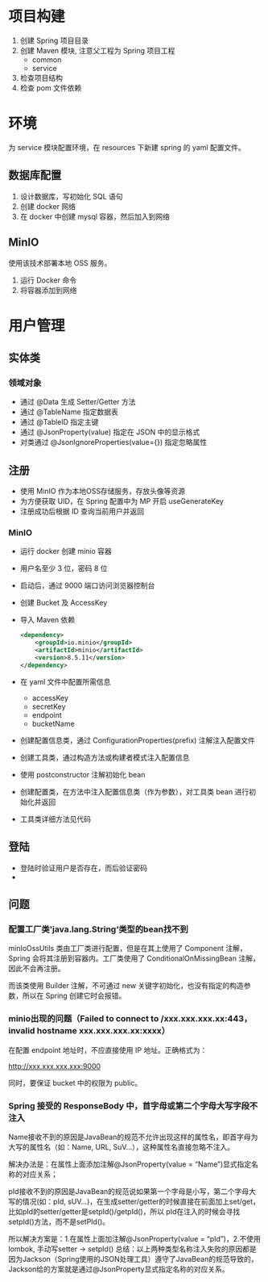 # 项目构建
1. 创建 Spring 项目目录
2. 创建 Maven 模块, 注意父工程为 Spring 项目工程
    - common
    - service
3. 检查项目结构
4. 检查 pom 文件依赖

# 环境
为 service 模块配置环境，在 resources 下新建 spring 的 yaml 配置文件。
## 数据库配置
1. 设计数据库，写初始化 SQL 语句
2. 创建 docker 网络 
3. 在 docker 中创建 mysql 容器，然后加入到网络

## MinIO
使用该技术部署本地 OSS 服务。
1. 运行 Docker 命令
2. 将容器添加到网络

# 用户管理

## 实体类

### 领域对象

- 通过 @Data 生成 Setter/Getter 方法
- 通过 @TableName 指定数据表
- 通过 @TableID 指定主键
- 通过 @JsonProperty(value) 指定在 JSON 中的显示格式
- 对类通过 @JsonIgnoreProperties(value={}) 指定忽略属性

## 注册
- 使用 MinIO 作为本地OSS存储服务，存放头像等资源
- 为方便获取 UID，在 Spring 配置中为 MP 开启 useGenerateKey
- 注册成功后根据 ID 查询当前用户并返回

### MinIO
- 运行 docker 创建 minio 容器

- 用户名至少 3 位，密码 8 位

- 启动后，通过 9000 端口访问浏览器控制台

- 创建 Bucket 及 AccessKey

- 导入 Maven 依赖

  ```xml
  <dependency>
      <groupId>io.minio</groupId>
      <artifactId>minio</artifactId>
      <version>8.5.11</version>
  </dependency>
  ```

- 在 yaml 文件中配置所需信息

  - accessKey
  - secretKey
  - endpoint
  - bucketName

- 创建配置信息类，通过 ConfigurationProperties(prefix) 注解注入配置文件

- 创建工具类，通过构造方法或构建者模式注入配置信息

- 使用 postconstructor 注解初始化 bean

- 创建配置类，在方法中注入配置信息类（作为参数），对工具类 bean 进行初始化并返回

- 工具类详细方法见代码

## 登陆

- 登陆时验证用户是否存在，而后验证密码
- 

## 问题

### 配置工厂类'java.lang.String‘类型的bean找不到

minIoOssUtils 类由工厂类进行配置，但是在其上使用了 Component 注解，Spring 会将其注册到容器内。工厂类使用了 ConditionalOnMissingBean 注解，因此不会再注册。

而该类使用 Builder 注解，不可通过 new 关键字初始化，也没有指定的构造参数，所以在 Spring 创建它时会报错。

### minio出现的问题（Failed to connect to /xxx.xxx.xxx.xx:443，invalid hostname xxx.xxx.xxx.xx:xxxx）

在配置 endpoint 地址时，不应直接使用 IP 地址。正确格式为：

http://xxx.xxx.xxx.xxx:9000

同时，要保证 bucket 中的权限为 public。



### Spring 接受的 ResponseBody 中，首字母或第二个字母大写字段不注入

Name接收不到的原因是JavaBean的规范不允许出现这样的属性名，即首字母为大写的属性名（如：Name, URL, SuV…），这种属性名直接忽略不注入。

解决办法是：在属性上面添加注解@JsonProperty(value = “Name”)显式指定名称的对应关系； 

pId接收不到的原因是JavaBean的规范说如果第一个字母是小写，第二个字母大写的情况(如：pId, sUV…)，在生成setter/getter的时候直接在前面加上set/get，比如pId的setter/getter是setpId()/getpId()，所以 pId在注入的时候会寻找setpId()方法，而不是setPId()。

所以解决方案是：1.在属性上面加注解@JsonProperty(value = “pId”)，2.不使用lombok, 手动写setter -> setpId() 总结：以上两种类型名称注入失败的原因都是因为Jackson（Spring使用的JSON处理工具）遵守了JavaBean的规范导致的，Jackson给的方案就是通过@JsonProperty显式指定名称的对应关系。
